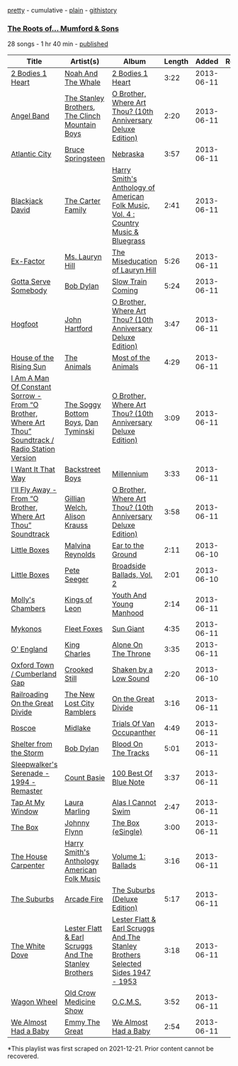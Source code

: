 [pretty](/playlists/pretty/78Afk1ZdGIAwEG8s3hq49D.md) - cumulative - [plain](/playlists/plain/78Afk1ZdGIAwEG8s3hq49D) - [githistory](https://github.githistory.xyz/mackorone/spotify-playlist-archive/blob/main/playlists/plain/78Afk1ZdGIAwEG8s3hq49D)

### [The Roots of..\. Mumford & Sons](https://open.spotify.com/playlist/78Afk1ZdGIAwEG8s3hq49D)

> 

28 songs - 1 hr 40 min - [published](https://open.spotify.com/playlist/4X23MXUj04ZpvAlIYk7Fcd)

| Title | Artist(s) | Album | Length | Added | Removed |
|---|---|---|---|---|---|
| [2 Bodies 1 Heart](https://open.spotify.com/track/2xr00rvE85c3dRlMXSPTVV) | [Noah And The Whale](https://open.spotify.com/artist/0aeLcja6hKzb7Uz2ou7ulP) | [2 Bodies 1 Heart](https://open.spotify.com/album/1uYKbPOWci8m2dxNgzqpQo) | 3:22 | 2013-06-11 |  |
| [Angel Band](https://open.spotify.com/track/49mBsAS0gRxBaMmYDmVHSR) | [The Stanley Brothers](https://open.spotify.com/artist/0qqGnmHBX2yVvCITRAvuRD), [The Clinch Mountain Boys](https://open.spotify.com/artist/5TRZoBM3xjsgdoTzndsko9) | [O Brother, Where Art Thou? \(10th Anniversary Deluxe Edition\)](https://open.spotify.com/album/7JYYPKD4ZegnnYX00jLWBY) | 2:20 | 2013-06-11 |  |
| [Atlantic City](https://open.spotify.com/track/52c4yFjOE7ftOPXNMEWZrZ) | [Bruce Springsteen](https://open.spotify.com/artist/3eqjTLE0HfPfh78zjh6TqT) | [Nebraska](https://open.spotify.com/album/5YRJeP04qdtdsote9ddteR) | 3:57 | 2013-06-11 |  |
| [Blackjack David](https://open.spotify.com/track/1VkNpSlrOgMpSoJ2LlxNG2) | [The Carter Family](https://open.spotify.com/artist/0FRIWJYklnmsll5M6h4gUL) | [Harry Smith's Anthology of American Folk Music, Vol\. 4 : Country Music & Bluegrass](https://open.spotify.com/album/5k5FdGVlSsptEflHQYfFUp) | 2:41 | 2013-06-11 |  |
| [Ex\-Factor](https://open.spotify.com/track/61AsTu6vfuLieRBzhjskSy) | [Ms\. Lauryn Hill](https://open.spotify.com/artist/2Mu5NfyYm8n5iTomuKAEHl) | [The Miseducation of Lauryn Hill](https://open.spotify.com/album/3KfWAE3Y0JDa7CNo8ovJWu) | 5:26 | 2013-06-11 |  |
| [Gotta Serve Somebody](https://open.spotify.com/track/760420tYNmNjFgi8bWvbop) | [Bob Dylan](https://open.spotify.com/artist/74ASZWbe4lXaubB36ztrGX) | [Slow Train Coming](https://open.spotify.com/album/5k4z33VjpVmkOB18IgOD8E) | 5:24 | 2013-06-11 |  |
| [Hogfoot](https://open.spotify.com/track/5HJ9Szv9Nw5FTdhpEbDkL0) | [John Hartford](https://open.spotify.com/artist/0NAr5zThPfMx26ISgooQK6) | [O Brother, Where Art Thou? \(10th Anniversary Deluxe Edition\)](https://open.spotify.com/album/7JYYPKD4ZegnnYX00jLWBY) | 3:47 | 2013-06-11 |  |
| [House of the Rising Sun](https://open.spotify.com/track/3XC7Jd6SfrQYKZJ6inyRHK) | [The Animals](https://open.spotify.com/artist/3ICflSq6ZgYAIrm2CTkfVP) | [Most of the Animals](https://open.spotify.com/album/0Vhk3dVT59LnhwSHFXLIXA) | 4:29 | 2013-06-11 |  |
| [I Am A Man Of Constant Sorrow \- From “O Brother, Where Art Thou” Soundtrack / Radio Station Version](https://open.spotify.com/track/5K5r4FeU7uGmnplXPaYFZp) | [The Soggy Bottom Boys](https://open.spotify.com/artist/3T0CG1MKkAu9rxA2ezgyLC), [Dan Tyminski](https://open.spotify.com/artist/1eNxt1JI2Bgjl8bPDQ5sG8) | [O Brother, Where Art Thou? \(10th Anniversary Deluxe Edition\)](https://open.spotify.com/album/7JYYPKD4ZegnnYX00jLWBY) | 3:09 | 2013-06-11 |  |
| [I Want It That Way](https://open.spotify.com/track/0HcSC0BbA1H5zwGCr9xCON) | [Backstreet Boys](https://open.spotify.com/artist/5rSXSAkZ67PYJSvpUpkOr7) | [Millennium](https://open.spotify.com/album/5VHIlOEndogNL2zRjhKSBa) | 3:33 | 2013-06-11 |  |
| [I'll Fly Away \- From “O Brother, Where Art Thou” Soundtrack](https://open.spotify.com/track/6lHCRWYUPKE4UnlIgwFZ8s) | [Gillian Welch](https://open.spotify.com/artist/2H5elA2mJKrHmqkN9GSfkz), [Alison Krauss](https://open.spotify.com/artist/5J6L7N6B4nI1M5cwa29mQG) | [O Brother, Where Art Thou? \(10th Anniversary Deluxe Edition\)](https://open.spotify.com/album/7JYYPKD4ZegnnYX00jLWBY) | 3:58 | 2013-06-11 |  |
| [Little Boxes](https://open.spotify.com/track/0dRvjBVCStIlBxOqbhAQ3q) | [Malvina Reynolds](https://open.spotify.com/artist/5fhMeS3lpUqUpTNuAxU2rN) | [Ear to the Ground](https://open.spotify.com/album/3Sse6vFrnjwRIriJaxV38q) | 2:11 | 2013-06-10 |  |
| [Little Boxes](https://open.spotify.com/track/688lDlicMWIrRvOx4U24Hf) | [Pete Seeger](https://open.spotify.com/artist/1P9syEkl41IFowWIJN7ZBY) | [Broadside Ballads, Vol\. 2](https://open.spotify.com/album/5r7gUpFJcHSQbYlxWqq9G3) | 2:01 | 2013-06-10 |  |
| [Molly's Chambers](https://open.spotify.com/track/5n0zgoPE7NJq1E8mbQd4Q6) | [Kings of Leon](https://open.spotify.com/artist/2qk9voo8llSGYcZ6xrBzKx) | [Youth And Young Manhood](https://open.spotify.com/album/51syExDWBagenquHksTwGu) | 2:14 | 2013-06-11 |  |
| [Mykonos](https://open.spotify.com/track/3RVupqMb1zXl8FNG9TlWBZ) | [Fleet Foxes](https://open.spotify.com/artist/4EVpmkEwrLYEg6jIsiPMIb) | [Sun Giant](https://open.spotify.com/album/1THgsJygpeEj3yfXuRm7Bb) | 4:35 | 2013-06-11 |  |
| [O' England](https://open.spotify.com/track/7jsFihrHLSmZLCe5LiSJmj) | [King Charles](https://open.spotify.com/artist/6QKDcdjtwqu4E7rztEUQu5) | [Alone On The Throne](https://open.spotify.com/album/1YFDnY6eMR6SMA71TQaGhq) | 3:35 | 2013-06-11 |  |
| [Oxford Town / Cumberland Gap](https://open.spotify.com/track/5YXWrTkKqXWdYZLxhEWAmk) | [Crooked Still](https://open.spotify.com/artist/7LOJ56d8VmOebynlV01KfU) | [Shaken by a Low Sound](https://open.spotify.com/album/6uFn0hAG96lR9aINZ1N8y8) | 2:20 | 2013-06-10 |  |
| [Railroading On the Great Divide](https://open.spotify.com/track/1H84cRYr4wzEwgFM9PGOE5) | [The New Lost City Ramblers](https://open.spotify.com/artist/4fqd1tgX1D2YESwxzr2cvd) | [On the Great Divide](https://open.spotify.com/album/32TtjN3J92ysh1zh7TaXvt) | 3:16 | 2013-06-11 |  |
| [Roscoe](https://open.spotify.com/track/4hSQI24wzpUMJAfgRk7VqO) | [Midlake](https://open.spotify.com/artist/4YsP5zmteLQ7etNjHAOu30) | [Trials Of Van Occupanther](https://open.spotify.com/album/2GNtpkDJ14MZLYd8Yw6na3) | 4:49 | 2013-06-11 |  |
| [Shelter from the Storm](https://open.spotify.com/track/3y4Uza6K58JXQ7RYya8ZI5) | [Bob Dylan](https://open.spotify.com/artist/74ASZWbe4lXaubB36ztrGX) | [Blood On The Tracks](https://open.spotify.com/album/4WD4pslu83FF6oMa1e19mF) | 5:01 | 2013-06-11 |  |
| [Sleepwalker's Serenade \- 1994 \- Remaster](https://open.spotify.com/track/0IbNaXjHkr0Hnf4ckYkPqX) | [Count Basie](https://open.spotify.com/artist/2jFZlvIea42ZvcCw4OeEdA) | [100 Best Of Blue Note](https://open.spotify.com/album/0lcdc9pUe5p7FQZsOpE3gG) | 3:37 | 2013-06-11 |  |
| [Tap At My Window](https://open.spotify.com/track/71kdhozqdLvFDK8HXYz3lQ) | [Laura Marling](https://open.spotify.com/artist/7B2edU3Q7btJoNsoHCNohM) | [Alas I Cannot Swim](https://open.spotify.com/album/1P3B7c85W4mTXHk0fafGw2) | 2:47 | 2013-06-11 |  |
| [The Box](https://open.spotify.com/track/5hR0H7zOxRp2U1SoMrgwaE) | [Johnny Flynn](https://open.spotify.com/artist/1UQRtt7eHW6Bt4INNTUtb3) | [The Box \(eSingle\)](https://open.spotify.com/album/0QN9uDFgzB3y12K4x42hvI) | 3:00 | 2013-06-11 |  |
| [The House Carpenter](https://open.spotify.com/track/2Q2uWw7JuQ6WxNThfFbsaH) | [Harry Smith's Anthology American Folk Music](https://open.spotify.com/artist/4NeyDyU0NzZFPsOobrWt9V) | [Volume 1: Ballads](https://open.spotify.com/album/1HVrlqVlHGeJAXsXQ55luK) | 3:16 | 2013-06-11 |  |
| [The Suburbs](https://open.spotify.com/track/1M5a4uGEeeptMgQB639oja) | [Arcade Fire](https://open.spotify.com/artist/3kjuyTCjPG1WMFCiyc5IuB) | [The Suburbs \(Deluxe Edition\)](https://open.spotify.com/album/4zJBuQXo92Q7QhA5U4V8kw) | 5:17 | 2013-06-11 |  |
| [The White Dove](https://open.spotify.com/track/53EUvDqpwOOkuFskFMEAKU) | [Lester Flatt & Earl Scruggs And The Stanley Brothers](https://open.spotify.com/artist/77zHknuvy5itcPjmsSbIfa) | [Lester Flatt & Earl Scruggs And The Stanley Brothers Selected Sides 1947 \- 1953](https://open.spotify.com/album/3B41IOO3Qb4bpArs2EFSnO) | 3:18 | 2013-06-11 |  |
| [Wagon Wheel](https://open.spotify.com/track/5GAXoR1hpNquQFcY1qzNFU) | [Old Crow Medicine Show](https://open.spotify.com/artist/4DBi4EYXgiqbkxvWUXUzMi) | [O.C.M.S.](https://open.spotify.com/album/17tsichbTrbV8Wb3WYEXgb) | 3:52 | 2013-06-11 |  |
| [We Almost Had a Baby](https://open.spotify.com/track/7i2QXYXjhJzH0DYzLNGPEK) | [Emmy The Great](https://open.spotify.com/artist/3BniKY9Gw01zy21IDlVhaM) | [We Almost Had a Baby](https://open.spotify.com/album/5d3yebGJFWaCL5BsL58BaW) | 2:54 | 2013-06-11 |  |

\*This playlist was first scraped on 2021-12-21. Prior content cannot be recovered.
